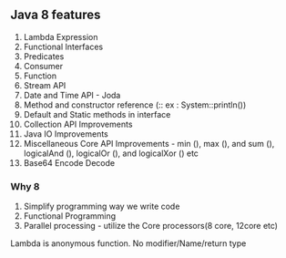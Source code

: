 ## Java 8 features
1. Lambda Expression
2. Functional Interfaces
3. Predicates
4. Consumer
5. Function 
6. Stream API
7. Date and Time API - Joda 
8. Method and constructor reference (:: ex : System::println())
9. Default and Static methods in interface
10. Collection API Improvements
11. Java IO Improvements
12. Miscellaneous Core API Improvements - min (), max (), and sum (), logicalAnd (), logicalOr (), and logicalXor ()  etc
13. Base64 Encode Decode 

### Why 8

1. Simplify programming way we write code
2. Functional Programming
3. Parallel processing - utilize the Core processors(8 core, 12core etc)


Lambda is anonymous function. No modifier/Name/return type

